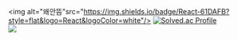 <img alt="왜안뜸"src="https://img.shields.io/badge/React-61DAFB?style=flat&logo=React&logoColor=white"/>
[![Solved.ac Profile](http://mazassumnida.wtf/api/generate_badge?boj=rkekqmf)](https://solved.ac/rkekqmf)<br/>
 <img src="https://img.shields.io/badge/타입 스크립트-3178C6?style=flat&logo=TypeScript&logoColor=white"/>
